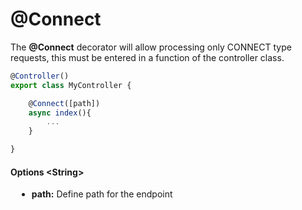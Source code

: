 # @Connect

The **@Connect** decorator will allow processing only CONNECT type requests, this must be entered in a function of the controller class.


```js
@Controller()
export class MyController { 

    @Connect([path])
    async index(){
        ...
    }

}
```

#### Options \<String\>

<div style="padding-left: 10px">

- **path:** Define path for the endpoint

</div>